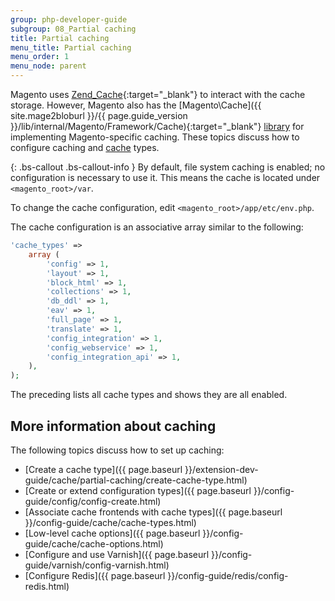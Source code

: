 ```yaml
---
group: php-developer-guide
subgroup: 08_Partial caching
title: Partial caching
menu_title: Partial caching
menu_order: 1
menu_node: parent
---
```


Magento uses [Zend_Cache](http://framework.zend.com/manual/1.12/en/zend.cache.html){:target="_blank"} to interact with the cache storage. However, Magento also has the [Magento\Cache]({{ site.mage2bloburl }}/{{ page.guide_version }}/lib/internal/Magento/Framework/Cache){:target="_blank"} [library](https://glossary.magento.com/library) for implementing Magento-specific caching. These topics discuss how to configure caching and [cache](https://glossary.magento.com/cache) types.

{: .bs-callout .bs-callout-info }
By default, file system caching is enabled; no configuration is necessary to use it. This means the cache is located under `<magento_root>/var`.

To change the cache configuration, edit `<magento_root>/app/etc/env.php`.

The cache configuration is an associative array similar to the following:

```php
'cache_types' =>
    array (
        'config' => 1,
        'layout' => 1,
        'block_html' => 1,
        'collections' => 1,
        'db_ddl' => 1,
        'eav' => 1,
        'full_page' => 1,
        'translate' => 1,
        'config_integration' => 1,
        'config_webservice' => 1,
        'config_integration_api' => 1,
    ),
);
```

The preceding lists all cache types and shows they are all enabled.

## More information about caching

The following topics discuss how to set up caching:

*    [Create a cache type]({{ page.baseurl }}/extension-dev-guide/cache/partial-caching/create-cache-type.html)
*    [Create or extend configuration types]({{ page.baseurl }}/config-guide/config/config-create.html)
*    [Associate cache frontends with cache types]({{ page.baseurl }}/config-guide/cache/cache-types.html)
*    [Low-level cache options]({{ page.baseurl }}/config-guide/cache/cache-options.html)
*    [Configure and use Varnish]({{ page.baseurl }}/config-guide/varnish/config-varnish.html)
*    [Configure Redis]({{ page.baseurl }}/config-guide/redis/config-redis.html)
